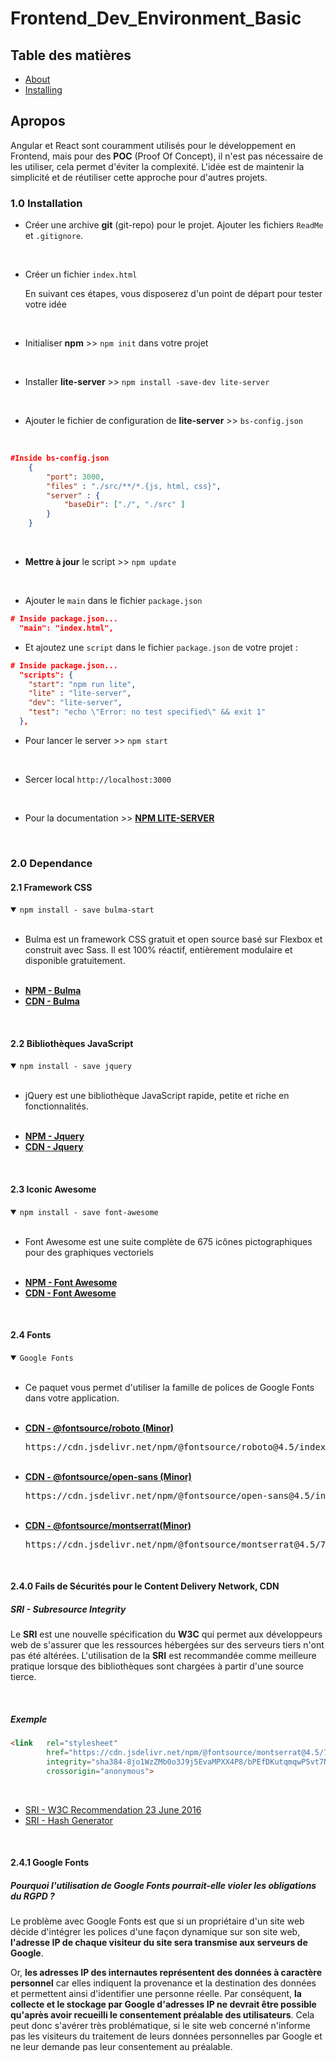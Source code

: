# Frontend_Dev_Environment_Basic

## Table des matières

- [About](#about)
- [Installing](#getting_started)

## Apropos <a name = "about"></a>

Angular et React sont couramment utilisés pour le développement en Frontend, mais pour des **POC** (Proof Of Concept), il n'est pas nécessaire de les utiliser, cela permet d'éviter la complexité. L'idée est de maintenir la simplicité et de réutiliser cette approche pour d'autres projets.

### 1.0 Installation <a name = "getting_started"></a>

- Créer une archive **git** (git-repo) pour le projet. Ajouter les fichiers `ReadMe` et `.gitignore`.

<br>

- Créer un fichier `index.html`

    En suivant ces étapes, vous disposerez d'un point de départ pour tester votre idée

<br>

- Initialiser **npm** >> `npm init` dans votre projet

<br>

- Installer **lite-server** >> `npm install -save-dev lite-server`

<br>

- Ajouter le fichier de configuration de **lite-server** >> `bs-config.json`

<br>

```json title=bs-config.json
#Inside bs-config.json
    {
        "port": 3000,
        "files" : "./src/**/*.{js, html, css}",
        "server" : {
            "baseDir": ["./", "./src" ]
        }
    }
```

<br>

- **Mettre à jour** le script >> `npm update`

<br>

- Ajouter le `main` dans le fichier `package.json`

```json
# Inside package.json...
  "main": "index.html",
```

- Et ajoutez une `script` dans le fichier `package.json` de votre projet :

```json
# Inside package.json...
  "scripts": {
    "start": "npm run lite",
    "lite" : "lite-server",
    "dev": "lite-server",
    "test": "echo \"Error: no test specified\" && exit 1"
  },
```

- Pour lancer le server >> `npm start`

<br>

- Sercer local `http://localhost:3000`

<br>

- Pour la documentation >> [**NPM LITE-SERVER**](https://www.npmjs.com/package/lite-server)

<br>

### 2.0  Dependance

#### 2.1 Framework CSS

<details open>
    <summary><span><code>npm install - save bulma-start</code></span></summary>
        <br>
        <ul>
            <li>
                <p>Bulma est un framework CSS gratuit et open source basé sur Flexbox et construit avec Sass. Il est 100% réactif, entièrement modulaire et disponible gratuitement.</p>
            </li>
            <br>
            <li>
                <a href="https://www.npmjs.com/package/bulma-start" ><span><strong>NPM - Bulma</strong></span></a>
            </li>
            <li>
                <a href="https://www.jsdelivr.com/package/npm/bulma-start" ><span><strong>CDN - Bulma</strong></span></a>
            </li>
        </ul>
</details>

<br>

#### 2.2 Bibliothèques JavaScript

<details open>
    <summary><span><code>npm install - save jquery</code></span></summary>
        <br>
        <ul>
            <li>
                <p>jQuery est une bibliothèque JavaScript rapide, petite et riche en fonctionnalités.</p>
            </li>
            <br>
            <li>
                <a href="https://www.npmjs.com/package/jquery" ><span><strong>NPM - Jquery</strong></span></a>
            </li>
            <li>
                <a href="https://www.jsdelivr.com/package/npm/jquery" ><span><strong>CDN - Jquery</strong></span></a>
            </li>
        </ul>
</details>

<br>

#### 2.3  Iconic Awesome

<details open>
    <summary><span><code>npm install - save font-awesome</code></span></summary>
        <br>
        <ul>
            <li>
                <p>Font Awesome est une suite complète de 675 icônes pictographiques pour des graphiques vectoriels</p>
            </li>
            <br>
            <li>
                <a href="https://www.npmjs.com/package/font-awesome" ><span><strong>NPM - Font Awesome</strong></span></a>
            </li>
            <li>
                <a href="https://www.jsdelivr.com/package/npm/font-awesome" ><span><strong>CDN - Font Awesome</strong></span></a>
            </li>
        </ul>
</details>

<br>

#### 2.4  Fonts

<details open>
    <summary><span><code>Google Fonts</code></span></summary>
        <br>
        <ul>
            <li>
                <p>Ce paquet vous permet d'utiliser la famille de polices de Google Fonts dans votre application.</p>
            </li>
            <br>
            <li>
                <a href="https://www.jsdelivr.com/package/npm/@fontsource/roboto" ><span><strong>CDN - @fontsource/roboto (Minor) </strong></span></a>
                <span><pre>https://cdn.jsdelivr.net/npm/@fontsource/roboto@4.5/index.min.css</pre></span>
            </li>
            <br>
            <li>
                <a href="https://www.jsdelivr.com/package/npm/font-awesome" ><span><strong>CDN - @fontsource/open-sans (Minor)</strong></span></a>
                <span><pre>https://cdn.jsdelivr.net/npm/@fontsource/open-sans@4.5/index.min.css</pre></span>
            </li>
            <br>
            <li>
                <a href="https://www.jsdelivr.com/package/npm/font-awesome" ><span><strong>CDN - @fontsource/montserrat(Minor)</strong></span></a>
                <span><pre>https://cdn.jsdelivr.net/npm/@fontsource/montserrat@4.5/700.min.css</pre></span>
            </li>
        </ul>
</details>

<br>

#### 2.4.0 Fails de Sécurités pour le Content Delivery Network, CDN

##### SRI - Subresource Integrity

Le **SRI** est une nouvelle spécification du **W3C** qui permet aux développeurs web de s'assurer que les ressources hébergées sur des serveurs tiers n'ont pas été altérées. L'utilisation de la **SRI** est recommandée comme meilleure pratique lorsque des bibliothèques sont chargées à partir d'une source tierce.

<br>

##### Exemple

```html
<link   rel="stylesheet"
        href="https://cdn.jsdelivr.net/npm/@fontsource/montserrat@4.5/700.min.css"
        integrity="sha384-8jo1WzZMb0o3J9j5EvaMPXX4P8/bPEfDKutqmqwP5vt7N+GDrNYs8qY2FIb/PRGk"
        crossorigin="anonymous">
```

<br>

- [SRI - W3C Recommendation 23 June 2016](https://www.w3.org/TR/sri/)
- [SRI -  Hash Generator](https://www.srihash.org)

<br>

#### 2.4.1 Google Fonts

##### Pourquoi l'utilisation de Google Fonts pourrait-elle violer les obligations du RGPD ?

Le problème avec Google Fonts est que si un propriétaire d'un site web décide d'intégrer les polices d'une façon dynamique sur son site web, **l'adresse IP de chaque visiteur du site sera transmise aux serveurs de Google**.

Or, **les adresses IP des internautes représentent des données à caractère personnel** car elles indiquent la provenance et la destination des données et permettent ainsi d'identifier une personne réelle. Par conséquent, **la collecte et le stockage par Google d'adresses IP ne devrait être possible qu'après avoir recueilli le consentement préalable des utilisateurs**. Cela peut donc s'avérer très problématique, si le site web concerné n'informe pas les visiteurs du traitement de leurs données personnelles par Google et ne leur demande pas leur consentement au préalable.
